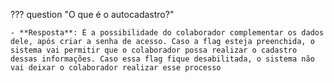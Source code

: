 ??? question "O que é o autocadastro?"

    - **Resposta**: É a possibilidade do colaborador complementar os dados dele, após criar a senha de acesso. Caso a flag esteja preenchida, o sistema vai permitir que o colaborador possa realizar o cadastro dessas informações. Caso essa flag fique desabilitada, o sistema não vai deixar o colaborador realizar esse processo 
